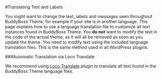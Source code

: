 #Translating Text and Labels

You might want to change the text, labels and messages seen throughout BuddyBoss Theme, for example if your site is in another language. This page explains how to use a language translation file to customize all text instances found in BuddyBoss Theme. You **do not** want to modify the text in the code of the actual theme, as it will all be removed as soon as you update the theme. You need to modify text using the included language translation files. This is the same method used in all WordPress plugins.

###Automatic Translation via Loco Translate

We recommend using [Loco Translate](https://wordpress.org/plugins/loco-translate/) plugin to translate all text found in the BuddyBoss Theme language files.